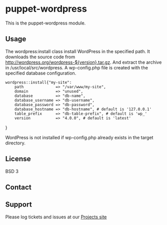 puppet-wordpress
================

This is the puppet-wordpress module.

Usage
-----

The wordpress:install class install WordPress in the specified path.
It downloads the source code from http://wordpress.org/wordpress-${version}.tar.gz.
And extract the archive in /usr/local/src/wordpress.
A wp-config.php file is created with the specified database configuration.

    wordpress::install{"my-site":
        path              => "/var/www/my-site",
        domain            => "unused",
        database          => "db-name",
        database_username => "db-username",
        database_password => "db-password",
        database_hostname => "db-hostname", # default is '127.0.0.1'
        table_prefix      => "db-table-prefix", # default is 'wp_'
        version           => "4.0.0", # default is 'latest'
   }

WordPress is not installed if wp-config.php already exists in the target directory.

License
-------

BSD 3

Contact
-------


Support
-------

Please log tickets and issues at our [Projects site](http://projects.example.com)
